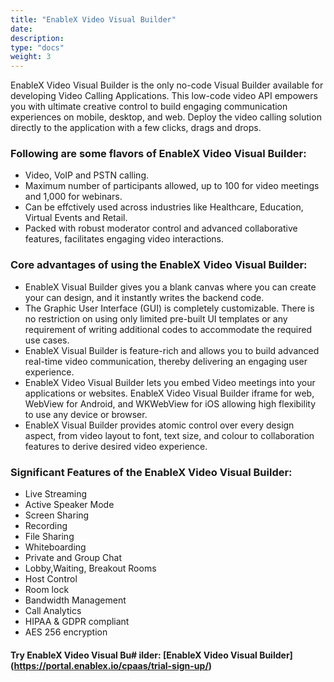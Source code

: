 ```yaml
---
title: "EnableX Video Visual Builder"
date: 
description:
type: "docs"
weight: 3
---
```

EnableX Video Visual Builder is the only no-code Visual Builder available for developing Video Calling Applications. This low-code video API empowers you with ultimate creative control to build engaging communication experiences on mobile, desktop, and web. Deploy the video calling solution directly to the application with a few clicks, drags and drops. 

### Following are some flavors of EnableX Video Visual Builder:
- Video, VoIP and PSTN calling.
- Maximum number of participants allowed, up to 100 for video meetings and 1,000 for webinars.
- Can be effctively used across industries like Healthcare, Education, Virtual Events and Retail.
- Packed with robust moderator control and advanced collaborative features, facilitates engaging video interactions. 

### Core advantages of using the EnableX Video Visual Builder:
- EnableX Visual Builder gives you a blank canvas where you can create your can design, and it instantly writes the backend code.
- The Graphic User Interface (GUI) is completely customizable. There is no restriction on using only limited pre-built UI templates or any requirement of writing additional codes to accommodate the required use cases.
- EnableX Visual Builder is feature-rich and allows you to build advanced real-time video communication, thereby delivering an engaging user experience.
- EnableX Video Visual Builder lets you embed Video meetings into your applications or websites.  EnableX Video Visual Builder iframe for web, WebView for Android, and WKWebView for iOS allowing high flexibility to use any device or browser.
- EnableX Visual Builder provides atomic control over every design aspect, from video layout to font, text size, and colour to collaboration features to derive desired video experience.

### Significant Features of the EnableX Video Visual Builder:
- Live Streaming
- Active Speaker Mode
- Screen Sharing
- Recording
- File Sharing
- Whiteboarding
- Private and Group Chat
- Lobby,Waiting, Breakout Rooms
- Host Control
- Room lock
- Bandwidth Management
- Call Analytics
- HIPAA & GDPR compliant
- AES 256 encryption

#### Try EnableX Video Visual Bu# ilder: [EnableX Video Visual Builder] (https://portal.enablex.io/cpaas/trial-sign-up/)

